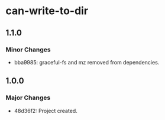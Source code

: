 # can-write-to-dir

## 1.1.0

### Minor Changes

- bba9985: graceful-fs and mz removed from dependencies.

## 1.0.0

### Major Changes

- 48d36f2: Project created.
